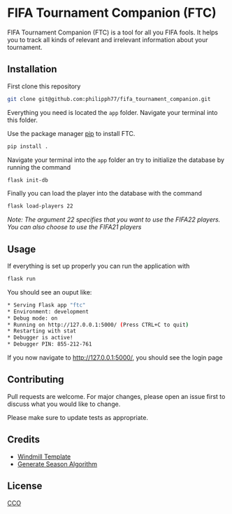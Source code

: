 # FIFA Tournament Companion (FTC)

FIFA Tournament Companion (FTC) is a tool for all you FIFA fools. It helps you to track all kinds of relevant and irrelevant information about your tournament.

## Installation

First clone this repository
```bash
git clone git@github.com:philipph77/fifa_tournament_companion.git
```

Everything you need is located the `app` folder. Navigate your terminal into this folder.

Use the package manager [pip](https://pip.pypa.io/en/stable/) to install FTC.

```bash
pip install .
```

<!-- Now everything should be installed and ready to set up. You will have to set two variables using (on Mac):
```bash
export FLASK_APP=ftc
export FLASK_ENV=development
```
or (on Windows):
```bash
set FLASK_APP=ftc
set FLASK_ENV=development
```
<i>NOTE: Only use the option `development` for development purposes!</i> -->

Navigate your terminal into the `app` folder an try to initialize the database by running the command
```bash
flask init-db
```

Finally you can load the player into the database with the command
```bash
flask load-players 22
````
<i>Note: The argument 22 specifies that you want to use the FIFA22 players. You can also choose to use the FIFA21 players</i>


## Usage
If everything is set up properly you can run the application with
```bash
flask run
```

You should see an ouput like:
```bash
* Serving Flask app "ftc"
* Environment: development
* Debug mode: on
* Running on http://127.0.0.1:5000/ (Press CTRL+C to quit)
* Restarting with stat
* Debugger is active!
* Debugger PIN: 855-212-761
```

If you now navigate to http://127.0.0.1:5000/, you should see the login page

## Contributing
Pull requests are welcome. For major changes, please open an issue first to discuss what you would like to change.

Please make sure to update tests as appropriate.

## Credits
- [Windmill Template](https://github.com/estevanmaito/windmill-dashboard)
- [Generate Season Algorithm](https://gist.github.com/ih84ds/be485a92f334c293ce4f1c84bfba54c9)

## License
[CCO](https://choosealicense.com/licenses/cc0-1.0/)
